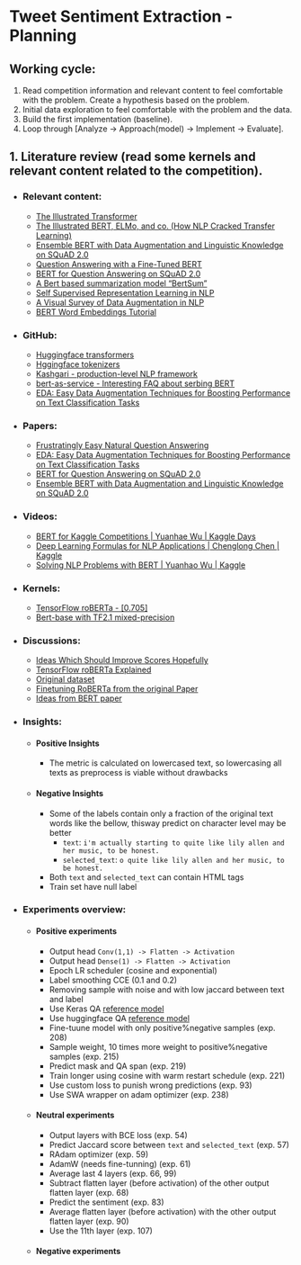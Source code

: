 # Tweet Sentiment Extraction - Planning
 
## Working cycle:
1. Read competition information and relevant content to feel comfortable with the problem. Create a hypothesis based on the problem.
2. Initial data exploration to feel comfortable with the problem and the data.
3. Build the first implementation (baseline).
4. Loop through [Analyze -> Approach(model) -> Implement -> Evaluate].

## 1. Literature review (read some kernels and relevant content related to the competition).
- ### Relevant content:
  - [The Illustrated Transformer](https://jalammar.github.io/illustrated-transformer/)
  - [The Illustrated BERT, ELMo, and co. (How NLP Cracked Transfer Learning)](https://jalammar.github.io/illustrated-bert/)
  - [Ensemble BERT with Data Augmentation and Linguistic Knowledge on SQuAD 2.0](https://web.stanford.edu/class/cs224n/posters/15845024.pdf)
  - [Question Answering with a Fine-Tuned BERT](http://mccormickml.com/2020/03/10/question-answering-with-a-fine-tuned-BERT/)
  - [BERT for Question Answering on SQuAD 2.0](https://web.stanford.edu/class/archive/cs/cs224n/cs224n.1194/reports/default/15848021.pdf)
  - [A Bert based summarization model “BertSum”](https://medium.com/lsc-psd/a-bert-based-summarization-model-bertsum-88b1fc1b3177)
  - [Self Supervised Representation Learning in NLP](https://amitness.com/2020/05/self-supervised-learning-nlp/)
  - [A Visual Survey of Data Augmentation in NLP](https://amitness.com/2020/05/data-augmentation-for-nlp/)
  - [BERT Word Embeddings Tutorial](https://mccormickml.com/2019/05/14/BERT-word-embeddings-tutorial/)

- ### GitHub:
  - [Huggingface transformers](https://github.com/huggingface/transformers)
  - [Hggingface tokenizers](https://github.com/huggingface/tokenizers/tree/master/bindings/python)
  - [Kashgari - production-level NLP framework](https://github.com/BrikerMan/Kashgari)
  - [bert-as-service - Interesting FAQ about serbing BERT](https://github.com/hanxiao/bert-as-service#q-why-not-the-last-hidden-layer-why-second-to-last)
  - [EDA: Easy Data Augmentation Techniques for Boosting Performance on Text Classification Tasks](https://github.com/jasonwei20/eda_nlp)

- ### Papers:
  - [Frustratingly Easy Natural Question Answering](https://arxiv.org/pdf/1909.05286.pdf)
  - [EDA: Easy Data Augmentation Techniques for Boosting Performance on
Text Classification Tasks](https://arxiv.org/pdf/1901.11196v2.pdf)
  - [BERT for Question Answering on SQuAD 2.0](https://web.stanford.edu/class/archive/cs/cs224n/cs224n.1194/reports/default/15848021.pdf)
  - [Ensemble BERT with Data Augmentation and Linguistic Knowledge on SQuAD 2.0](https://web.stanford.edu/class/cs224n/posters/15845024.pdf)

- ### Videos:
  - [BERT for Kaggle Competitions | Yuanhae Wu | Kaggle Days](https://www.youtube.com/watch?v=jS79Y8I0DF4&t=9s)
  - [Deep Learning Formulas for NLP Applications | Chenglong Chen | Kaggle](https://www.youtube.com/watch?v=SmsAI0kLJFc&t=0s)
  - [Solving NLP Problems with BERT | Yuanhao Wu | Kaggle](https://www.youtube.com/watch?v=rQQAIJIf60s)

- ### Kernels:
  - [TensorFlow roBERTa - [0.705]](https://www.kaggle.com/cdeotte/tensorflow-roberta-0-705)
  - [Bert-base with TF2.1 mixed-precision](https://www.kaggle.com/akensert/tweet-bert-base-with-tf2-1-mixed-precision)

- ### Discussions:
  - [Ideas Which Should Improve Scores Hopefully](https://www.kaggle.com/c/tweet-sentiment-extraction/discussion/142011)
  - [TensorFlow roBERTa Explained](https://www.kaggle.com/c/tweet-sentiment-extraction/discussion/143281)
  - [Original dataset](https://www.kaggle.com/c/tweet-sentiment-extraction/discussion/145363)
  - [Finetuning RoBERTa from the original Paper](https://www.kaggle.com/c/tweet-sentiment-extraction/discussion/151684)
  - [Ideas from BERT paper](https://www.kaggle.com/c/tweet-sentiment-extraction/discussion/151522)
 
- ### Insights:
  - #### Positive Insights
    - The metric is calculated on lowercased text, so lowercasing all texts as preprocess is viable without drawbacks
  
  - #### Negative Insights
    - Some of the labels contain only a fraction of the original text words like the bellow, thisway predict on character level may be better
      - `text`: `i'm actually starting to quite like lily allen and her music, to be honest.`
      - `selected_text`: `o quite like lily allen and her music, to be honest.`
    - Both `text` and `selected_text` can contain HTML tags
    - Train set have null label

- ### Experiments overview:
  - #### Positive experiments
    - Output head `Conv(1,1) -> Flatten -> Activation`
    - Output head `Dense(1) -> Flatten -> Activation`
    - Epoch LR scheduler (cosine and exponential)
    - Label smoothing CCE (0.1 and 0.2)
    - Removing sample with noise and with low jaccard between text and label
    - Use Keras QA [reference model](https://huggingface.co/transformers/model_doc/bert.html#tfbertforquestionanswering)
    - Use huggingface QA [reference model](https://keras.io/examples/nlp/text_extraction_with_bert/)
    - Fine-tuune model with only positive%negative samples (exp. 208)
    - Sample weight, 10 times more weight to positive%negative samples (exp. 215)
    - Predict mask and QA span (exp. 219)
    - Train longer using cosine with warm restart schedule (exp. 221)
    - Use custom loss to punish wrong predictions (exp. 93)
    - Use SWA wrapper on adam optimizer (exp. 238)
  
  - #### Neutral experiments
    - Output layers with BCE loss (exp. 54)
    - Predict Jaccard score between `text` and `selected_text` (exp. 57)
    - RAdam optimizer (exp. 59)
    - AdamW (needs fine-tunning) (exp. 61)
    - Average last 4 layers (exp. 66, 99)
    - Subtract flatten layer (before activation) of the other output flatten layer (exp. 68)
    - Predict the sentiment (exp. 83)
    - Average flatten layer (before activation) with the other output flatten layer (exp. 90)
    - Use the 11th layer (exp. 107)
    
    
  - #### Negative experiments
